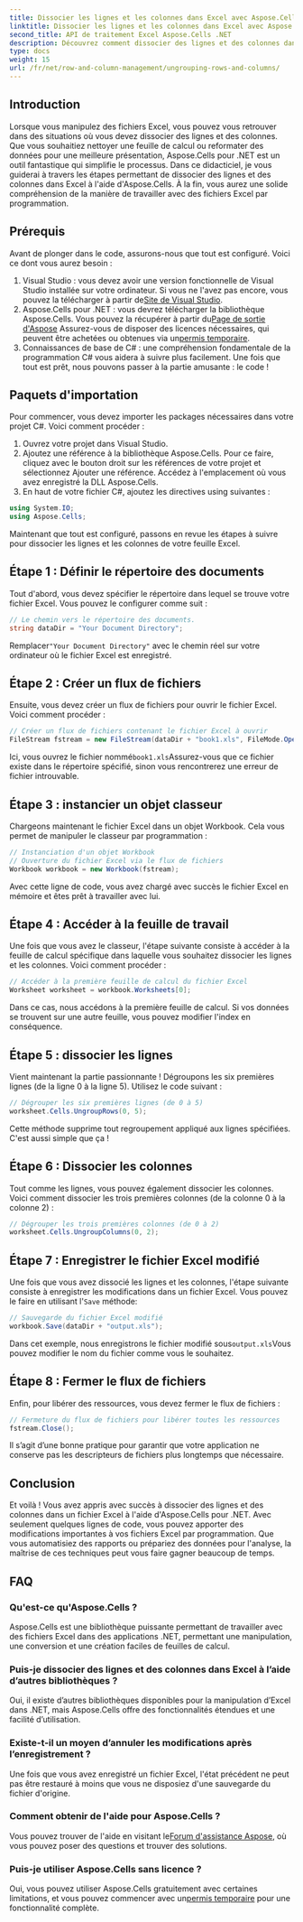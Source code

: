 ```yaml
---
title: Dissocier les lignes et les colonnes dans Excel avec Aspose.Cells
linktitle: Dissocier les lignes et les colonnes dans Excel avec Aspose.Cells
second_title: API de traitement Excel Aspose.Cells .NET
description: Découvrez comment dissocier des lignes et des colonnes dans Excel à l'aide d'Aspose.Cells pour .NET avec ce guide complet. Simplifiez la manipulation de vos données Excel.
type: docs
weight: 15
url: /fr/net/row-and-column-management/ungrouping-rows-and-columns/
---
```

## Introduction
Lorsque vous manipulez des fichiers Excel, vous pouvez vous retrouver dans des situations où vous devez dissocier des lignes et des colonnes. Que vous souhaitiez nettoyer une feuille de calcul ou reformater des données pour une meilleure présentation, Aspose.Cells pour .NET est un outil fantastique qui simplifie le processus. Dans ce didacticiel, je vous guiderai à travers les étapes permettant de dissocier des lignes et des colonnes dans Excel à l'aide d'Aspose.Cells. À la fin, vous aurez une solide compréhension de la manière de travailler avec des fichiers Excel par programmation.
## Prérequis
Avant de plonger dans le code, assurons-nous que tout est configuré. Voici ce dont vous aurez besoin :
1.  Visual Studio : vous devez avoir une version fonctionnelle de Visual Studio installée sur votre ordinateur. Si vous ne l'avez pas encore, vous pouvez la télécharger à partir de[Site de Visual Studio](https://visualstudio.microsoft.com/).
2. Aspose.Cells pour .NET : vous devrez télécharger la bibliothèque Aspose.Cells. Vous pouvez la récupérer à partir du[Page de sortie d'Aspose](https://releases.aspose.com/cells/net/) Assurez-vous de disposer des licences nécessaires, qui peuvent être achetées ou obtenues via un[permis temporaire](https://purchase.aspose.com/temporary-license/).
3. Connaissances de base de C# : une compréhension fondamentale de la programmation C# vous aidera à suivre plus facilement.
Une fois que tout est prêt, nous pouvons passer à la partie amusante : le code !
## Paquets d'importation
Pour commencer, vous devez importer les packages nécessaires dans votre projet C#. Voici comment procéder :
1. Ouvrez votre projet dans Visual Studio.
2. Ajoutez une référence à la bibliothèque Aspose.Cells. Pour ce faire, cliquez avec le bouton droit sur les références de votre projet et sélectionnez Ajouter une référence. Accédez à l'emplacement où vous avez enregistré la DLL Aspose.Cells.
3. En haut de votre fichier C#, ajoutez les directives using suivantes :
```csharp
using System.IO;
using Aspose.Cells;
```
Maintenant que tout est configuré, passons en revue les étapes à suivre pour dissocier les lignes et les colonnes de votre feuille Excel. 
## Étape 1 : Définir le répertoire des documents
Tout d'abord, vous devez spécifier le répertoire dans lequel se trouve votre fichier Excel. Vous pouvez le configurer comme suit :
```csharp
// Le chemin vers le répertoire des documents.
string dataDir = "Your Document Directory";
```
 Remplacer`"Your Document Directory"` avec le chemin réel sur votre ordinateur où le fichier Excel est enregistré. 
## Étape 2 : Créer un flux de fichiers
Ensuite, vous devez créer un flux de fichiers pour ouvrir le fichier Excel. Voici comment procéder :
```csharp
// Créer un flux de fichiers contenant le fichier Excel à ouvrir
FileStream fstream = new FileStream(dataDir + "book1.xls", FileMode.Open);
```
 Ici, vous ouvrez le fichier nommé`book1.xls`Assurez-vous que ce fichier existe dans le répertoire spécifié, sinon vous rencontrerez une erreur de fichier introuvable.
## Étape 3 : instancier un objet classeur
Chargeons maintenant le fichier Excel dans un objet Workbook. Cela vous permet de manipuler le classeur par programmation :
```csharp
// Instanciation d'un objet Workbook
// Ouverture du fichier Excel via le flux de fichiers
Workbook workbook = new Workbook(fstream);
```
Avec cette ligne de code, vous avez chargé avec succès le fichier Excel en mémoire et êtes prêt à travailler avec lui.
## Étape 4 : Accéder à la feuille de travail
Une fois que vous avez le classeur, l'étape suivante consiste à accéder à la feuille de calcul spécifique dans laquelle vous souhaitez dissocier les lignes et les colonnes. Voici comment procéder :
```csharp
// Accéder à la première feuille de calcul du fichier Excel
Worksheet worksheet = workbook.Worksheets[0];
```
Dans ce cas, nous accédons à la première feuille de calcul. Si vos données se trouvent sur une autre feuille, vous pouvez modifier l'index en conséquence.
## Étape 5 : dissocier les lignes
Vient maintenant la partie passionnante ! Dégroupons les six premières lignes (de la ligne 0 à la ligne 5). Utilisez le code suivant :
```csharp
// Dégrouper les six premières lignes (de 0 à 5)
worksheet.Cells.UngroupRows(0, 5);
```
Cette méthode supprime tout regroupement appliqué aux lignes spécifiées. C'est aussi simple que ça !
## Étape 6 : Dissocier les colonnes
Tout comme les lignes, vous pouvez également dissocier les colonnes. Voici comment dissocier les trois premières colonnes (de la colonne 0 à la colonne 2) :
```csharp
// Dégrouper les trois premières colonnes (de 0 à 2)
worksheet.Cells.UngroupColumns(0, 2);
```
## Étape 7 : Enregistrer le fichier Excel modifié
 Une fois que vous avez dissocié les lignes et les colonnes, l'étape suivante consiste à enregistrer les modifications dans un fichier Excel. Vous pouvez le faire en utilisant l'`Save` méthode:
```csharp
// Sauvegarde du fichier Excel modifié
workbook.Save(dataDir + "output.xls");
```
 Dans cet exemple, nous enregistrons le fichier modifié sous`output.xls`Vous pouvez modifier le nom du fichier comme vous le souhaitez.
## Étape 8 : Fermer le flux de fichiers
Enfin, pour libérer des ressources, vous devez fermer le flux de fichiers :
```csharp
// Fermeture du flux de fichiers pour libérer toutes les ressources
fstream.Close();
```
Il s’agit d’une bonne pratique pour garantir que votre application ne conserve pas les descripteurs de fichiers plus longtemps que nécessaire.
## Conclusion
Et voilà ! Vous avez appris avec succès à dissocier des lignes et des colonnes dans un fichier Excel à l'aide d'Aspose.Cells pour .NET. Avec seulement quelques lignes de code, vous pouvez apporter des modifications importantes à vos fichiers Excel par programmation. Que vous automatisiez des rapports ou prépariez des données pour l'analyse, la maîtrise de ces techniques peut vous faire gagner beaucoup de temps.
## FAQ
### Qu'est-ce qu'Aspose.Cells ?
Aspose.Cells est une bibliothèque puissante permettant de travailler avec des fichiers Excel dans des applications .NET, permettant une manipulation, une conversion et une création faciles de feuilles de calcul.
### Puis-je dissocier des lignes et des colonnes dans Excel à l’aide d’autres bibliothèques ?
Oui, il existe d’autres bibliothèques disponibles pour la manipulation d’Excel dans .NET, mais Aspose.Cells offre des fonctionnalités étendues et une facilité d’utilisation.
### Existe-t-il un moyen d’annuler les modifications après l’enregistrement ?
Une fois que vous avez enregistré un fichier Excel, l'état précédent ne peut pas être restauré à moins que vous ne disposiez d'une sauvegarde du fichier d'origine.
### Comment obtenir de l'aide pour Aspose.Cells ?
 Vous pouvez trouver de l'aide en visitant le[Forum d'assistance Aspose](https://forum.aspose.com/c/cells/9), où vous pouvez poser des questions et trouver des solutions.
### Puis-je utiliser Aspose.Cells sans licence ?
Oui, vous pouvez utiliser Aspose.Cells gratuitement avec certaines limitations, et vous pouvez commencer avec un[permis temporaire](https://purchase.aspose.com/temporary-license/) pour une fonctionnalité complète.